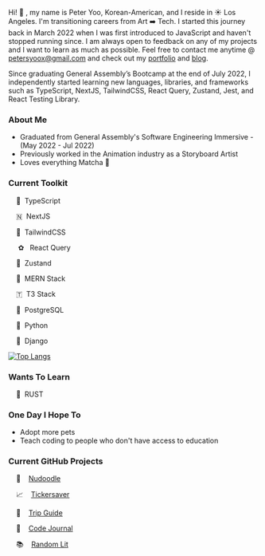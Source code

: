 Hi! 👋 , my name is Peter Yoo, Korean-American, and I reside in ☀️ Los Angeles. I'm transitioning careers from Art ➡️ Tech. I started this journey back in March 2022 when I was first introduced to JavaScript and haven't stopped running since. I am always open to feedback on any of my projects and I want to learn as much as possible. Feel free to contact me anytime @ [petersyoox@gmail.com](petersyoox@gmail.com) and check out my [portfolio](https://petersyoo.netlify.app/) and [blog](https://peters-blog.vercel.app/).

Since graduating General Assembly’s Bootcamp at the end of July 2022, I independently started learning new languages, libraries, and frameworks such as TypeScript, NextJS, TailwindCSS, React Query, Zustand, Jest, and React Testing Library.

### About Me
- Graduated from General Assembly's Software Engineering Immersive - (May 2022 - Jul 2022)
- Previously worked in the Animation industry as a Storyboard Artist
- Loves everything Matcha 🍵

### Current Toolkit
&nbsp;&nbsp;&nbsp; 🥂 &nbsp;TypeScript &nbsp;&nbsp;&nbsp;

&nbsp;&nbsp;&nbsp; 🇳 &nbsp;NextJS &nbsp;&nbsp;&nbsp;

&nbsp;&nbsp;&nbsp; 💨 &nbsp;TailwindCSS &nbsp;&nbsp;&nbsp;

&nbsp;&nbsp;&nbsp;&nbsp; ✿ &nbsp;&nbsp;React Query &nbsp;&nbsp;&nbsp;

&nbsp;&nbsp;&nbsp; 🐻 &nbsp;Zustand &nbsp;&nbsp;&nbsp;

&nbsp;&nbsp;&nbsp; 🍃 &nbsp;MERN Stack &nbsp;&nbsp;&nbsp;

&nbsp;&nbsp;&nbsp; 🇹 &nbsp;T3 Stack &nbsp;&nbsp;&nbsp;

&nbsp;&nbsp;&nbsp; 🐘 &nbsp;PostgreSQL &nbsp;&nbsp;&nbsp;

&nbsp;&nbsp;&nbsp; 🐍 &nbsp;Python &nbsp;&nbsp;&nbsp;

&nbsp;&nbsp;&nbsp; 🐸 &nbsp;Django &nbsp;&nbsp;&nbsp;


[![Top Langs](https://github-readme-stats.vercel.app/api/top-langs/?username=petersyoo&langs_count=7&layout=compact)](https://github.com/anuraghazra/github-readme-stats)

### Wants To Learn
&nbsp;&nbsp;&nbsp; 🦀 &nbsp;RUST

### One Day I Hope To
- Adopt more pets
- Teach coding to people who don't have access to education

### Current GitHub Projects
&nbsp;&nbsp;&nbsp; 🎨 &nbsp;&nbsp;&nbsp;[Nudoodle](https://github.com/PeterSYoo/doodlezilla-nextjs-tailwind)

&nbsp;&nbsp;&nbsp; 📈 &nbsp;&nbsp;&nbsp;[Tickersaver](https://github.com/PeterSYoo/stocksaver-nextjs-tailwind)

&nbsp;&nbsp;&nbsp; 🏨 &nbsp;&nbsp;&nbsp;[Trip Guide](https://github.com/PeterSYoo/Hotel-Booking-App-with-Nextjs-Typescript-and-TailwindCss)

&nbsp;&nbsp;&nbsp; 📝 &nbsp;&nbsp;&nbsp;[Code Journal](https://github.com/PeterSYoo/code-journal)

&nbsp;&nbsp;&nbsp; 📚 &nbsp;&nbsp;&nbsp;[Random Lit](https://github.com/PeterSYoo/randomBookGenreGenerator) 
